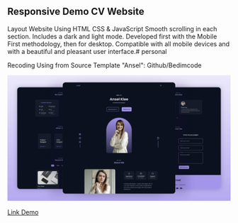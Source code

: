 Responsive Demo CV Website
-------------------------------------------
Layout Website Using HTML CSS & JavaScript
Smooth scrolling in each section.
Includes a dark and light mode.
Developed first with the Mobile First methodology, then for desktop.
Compatible with all mobile devices and with a beautiful and pleasant user interface.# personal

Recoding Using from Source Template "Ansel": Github/Bedimcode

![Preview](preview.png)

[Link Demo](https://jiandev.pages.dev)
